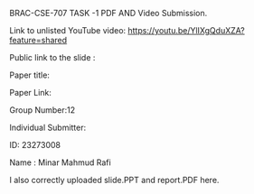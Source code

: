 BRAC-CSE-707
TASK -1 PDF AND Video Submission.

Link to unlisted YouTube video: https://youtu.be/YlIXgQduXZA?feature=shared

Public link to the slide : 

Paper title:

Paper Link: 

Group Number:12

Individual Submitter:

ID: 23273008

Name : Minar Mahmud Rafi

I also correctly uploaded slide.PPT and report.PDF here.
